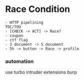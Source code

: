 # Race Condition

```
- HTTP pipelining 
TOC/TOU 
- [CHECK -> ACT] -> Race? 
- coupon 
- ctf flag 
- 3 document -> 5 document 
- 5h -> button -> Race -> profile 
```

### automation

use turbo intruder extensions burp
